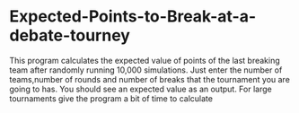 # Expected-Points-to-Break-at-a-debate-tourney
This program calculates the expected value of points of the last breaking team after randomly running 10,000 simulations.
Just enter the number of teams,number of rounds and number of breaks that the tournament you are going to has. You should see an expected value as an output. For large tournaments give the program a bit of time to calculate

